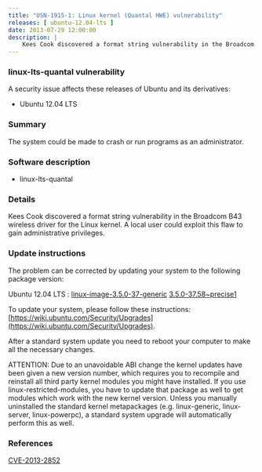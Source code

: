 ```yaml
---
title: "USN-1915-1: Linux kernel (Quantal HWE) vulnerability"
releases: [ ubuntu-12.04-lts ]
date: 2013-07-29 12:00:00
description: |
    Kees Cook discovered a format string vulnerability in the Broadcom B43 wireless driver for the Linux kernel. A local user could exploit this flaw to gain administrative privileges. 
--- 
```

 
### linux-lts-quantal vulnerability

A security issue affects these releases of Ubuntu and its derivatives:

* Ubuntu 12.04 LTS

### Summary

The system could be made to crash or run programs as an administrator. 

### Software description

* linux-lts-quantal 

### Details

Kees Cook discovered a format string vulnerability in the Broadcom B43 wireless driver for the Linux kernel. A local user could exploit this flaw to gain administrative privileges. 

### Update instructions

The problem can be corrected by updating your system to the following package version:

Ubuntu 12.04 LTS
 : [linux-image-3.5.0-37-generic](https://launchpad.net/ubuntu/+source/linux-lts-quantal) <span> [3.5.0-37.58~precise1](https://launchpad.net/ubuntu/+source/linux-lts-quantal/3.5.0-37.58~precise1) </span> 

To update your system, please follow these instructions: [https://wiki.ubuntu.com/Security/Upgrades](https://wiki.ubuntu.com/Security/Upgrades).

After a standard system update you need to reboot your computer to make all the necessary changes.

ATTENTION: Due to an unavoidable ABI change the kernel updates have been given a new version number, which requires you to recompile and reinstall all third party kernel modules you might have installed. If you use linux-restricted-modules, you have to update that package as well to get modules which work with the new kernel version. Unless you manually uninstalled the standard kernel metapackages (e.g. linux-generic, linux-server, linux-powerpc), a standard system upgrade will automatically perform this as well. 

### References

 [CVE-2013-2852](http://people.ubuntu.com/~ubuntu-security/cve/CVE-2013-2852)
 
